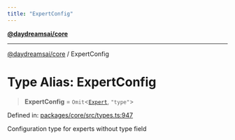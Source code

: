 ```yaml
---
title: "ExpertConfig"
---
```


[**@daydreamsai/core**](./api-reference.md)

***

[@daydreamsai/core](./api-reference.md) / ExpertConfig

# Type Alias: ExpertConfig

> **ExpertConfig** = `Omit`\<[`Expert`](./Expert.md), `"type"`\>

Defined in: [packages/core/src/types.ts:947](https://github.com/dojoengine/daydreams/blob/877d54c3d7a1ffa2e1fe799ae3402216c969af05/packages/core/src/types.ts#L947)

Configuration type for experts without type field
